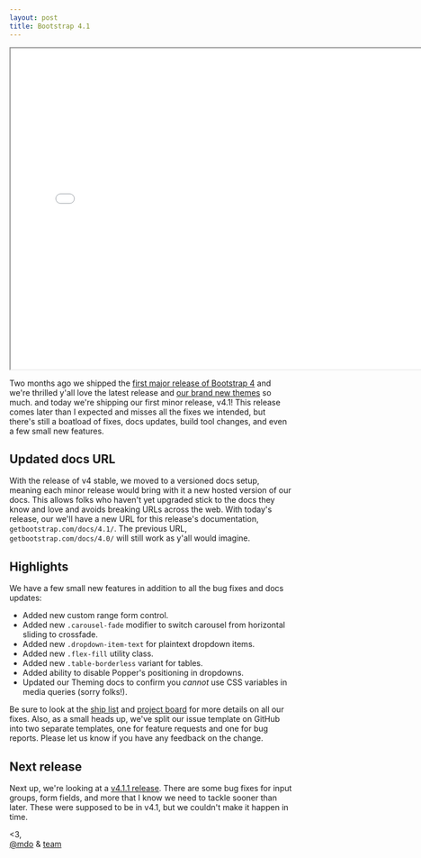 ```yaml
---
layout: post
title: Bootstrap 4.1
---
```


<div class="embed-responsive embed-responsive-16by9">
  <iframe class="embed-responsive-item" src="//www.youtube.com/embed/3wxyN3z9PL4?rel=0" width="760" height="570" allowfullscreen></iframe>
</div>

Two months ago we shipped the [first major release of Bootstrap 4](/2018-01-18-bootstrap-4.md) and we're thrilled y'all love the latest release and [our brand new themes](/2018-02-21-new-bootstrap-themes.md) so much. and today we're shipping our first minor release, v4.1! This release comes later than I expected and misses all the fixes we intended, but there's still a boatload of fixes, docs updates, build tool changes, and even a few small new features.

## Updated docs URL

With the release of v4 stable, we moved to a versioned docs setup, meaning each minor release would bring with it a new hosted version of our docs. This allows folks who haven't yet upgraded stick to the docs they know and love and avoids breaking URLs across the web. With today's release, our we'll have a new URL for this release's documentation, `getbootstrap.com/docs/4.1/`. The previous URL, `getbootstrap.com/docs/4.0/` will still work as y'all would imagine.

## Highlights

We have a few small new features in addition to all the bug fixes and docs updates:

- Added new custom range form control.
- Added new `.carousel-fade` modifier to switch carousel from horizontal sliding to crossfade.
- Added new `.dropdown-item-text` for plaintext dropdown items.
- Added new `.flex-fill` utility class.
- Added new `.table-borderless` variant for tables.
- Added ability to disable Popper's positioning in dropdowns.
- Updated our Theming docs to confirm you _cannot_ use CSS variables in media queries (sorry folks!).

Be sure to look at the [ship list](https://github.com/twbs/bootstrap/issues/25375) and [project board](https://github.com/twbs/bootstrap/projects/5) for more details on all our fixes. Also, as a small heads up, we've split our issue template on GitHub into two separate templates, one for feature requests and one for bug reports. Please let us know if you have any feedback on the change.

## Next release

Next up, we're looking at a [v4.1.1 release](https://github.com/twbs/bootstrap/projects/13). There are some bug fixes for input groups, form fields, and more that I know we need to tackle sooner than later. These were supposed to be in v4.1, but we couldn't make it happen in time.

<3,<br>
[@mdo](https://twitter.com/mdo) & [team](https://github.com/twbs)
